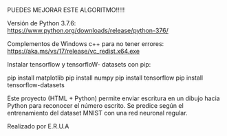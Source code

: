 PUEDES MEJORAR ESTE ALGORITMO!!!!!


Versión de Python 3.7.6: 
https://www.python.org/downloads/release/python-376/

Complementos de Windows c++ para no tener errores: 
https://aka.ms/vs/17/release/vc_redist.x64.exe

Instalar tensorflow y tensorfloW- datasets  con pip:

pip install matplotlib 
pip install numpy
pip install tensorflow
pip install tensorflow-datasets

Este proyecto (HTML + Python) permite enviar escritura en un dibujo hacia Python para reconocer el número escrito. Se predice según el entrenamiento del dataset MNIST con una red neuronal regular.

Realizado por E.R.U.A
